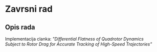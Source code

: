 # Zavrsni rad

## Opis rada

Implementacija clanka: *"Differential Flatness of Quadrotor Dynamics Subject to Rotor Drag for
Accurate Tracking of High-Speed Trajectories"*